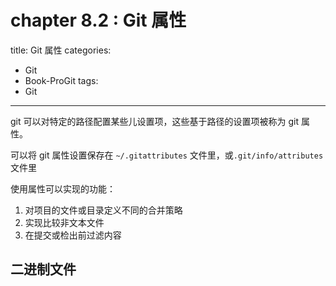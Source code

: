 # chapter 8.2 : Git 属性

title: Git 属性
categories:
  - Git
  - Book-ProGit
tags:
  - Git

---

git 可以对特定的路径配置某些儿设置项，这些基于路径的设置项被称为 git 属性。

可以将 git 属性设置保存在 `~/.gitattributes` 文件里，或`.git/info/attributes` 文件里

<!--more-->

使用属性可以实现的功能：

1. 对项目的文件或目录定义不同的合并策略
2. 实现比较非文本文件
3. 在提交或检出前过滤内容

## 二进制文件
